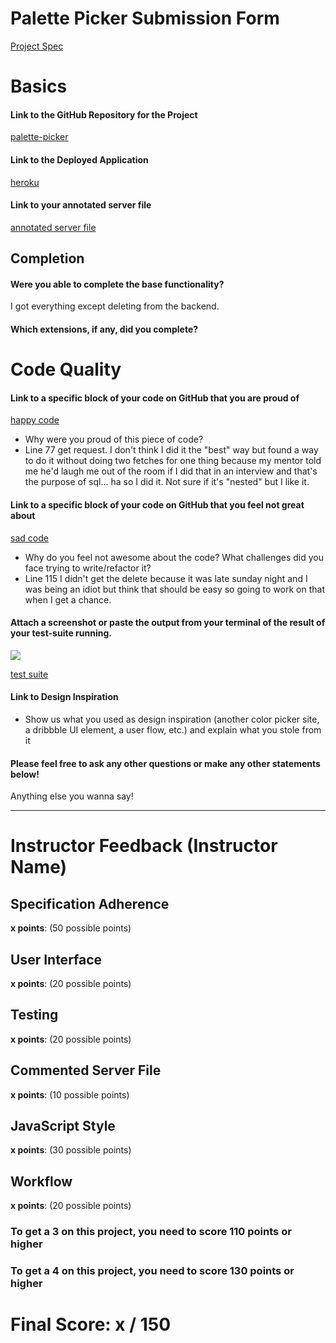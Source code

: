 # Palette Picker Submission Form

[Project Spec](http://frontend.turing.io/projects/palette-picker.html)

# Basics

#### Link to the GitHub Repository for the Project
[palette-picker](https://github.com/RyanH5/palette-picker)

#### Link to the Deployed Application
[heroku](https://ryan-h-palette-picker.herokuapp.com/)

#### Link to your annotated server file
[annotated server file](https://github.com/RyanH5/palette-picker/blob/master/server.js)

## Completion

#### Were you able to complete the base functionality?

I got everything except deleting from the backend.

#### Which extensions, if any, did you complete?

# Code Quality

#### Link to a specific block of your code on GitHub that you are proud of
[happy code](https://github.com/RyanH5/palette-picker/blob/master/server.js)

* Why were you proud of this piece of code?
* Line 77 get request. I don't think I did it the "best" way but found a way to do it without doing two fetches for one thing because my mentor told me he'd laugh me out of the room if I did that in an interview and that's the purpose of sql... ha so I did it. Not sure if it's "nested" but I like it. 

#### Link to a specific block of your code on GitHub that you feel not great about
[sad code](https://github.com/RyanH5/palette-picker/blob/master/server.js)

* Why do you feel not awesome about the code? What challenges did you face trying to write/refactor it?
* Line 115 I didn't get the delete because it was late sunday night and I was being an idiot but think that should be easy so going to work on that when I get a chance.

#### Attach a screenshot or paste the output from your terminal of the result of your test-suite running.
<img src="https://github.com/RyanH5/palette-picker/blob/master/server.js">

[test suite]()

#### Link to Design Inspiration

* Show us what you used as design inspiration (another color picker site, a dribbble UI element, a user flow, etc.) and explain what you stole from it

#### Please feel free to ask any other questions or make any other statements below!

Anything else you wanna say!

-----


# Instructor Feedback (Instructor Name)

## Specification Adherence

**x points**: (50 possible points)

## User Interface

**x points**: (20 possible points)

## Testing

**x points**: (20 possible points)

## Commented Server File

**x points**: (10 possible points)

## JavaScript Style

**x points**: (30 possible points)

## Workflow

**x points**: (20 possible points)


### To get a 3 on this project, you need to score 110 points or higher
### To get a 4 on this project, you need to score 130 points or higher

# Final Score: x / 150
